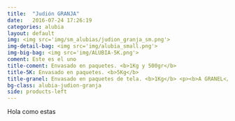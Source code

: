 ```yaml
---
title:  "Judión GRANJA"
date:   2016-07-24 17:26:19
categories: alubia
layout: default
img: <img src='img/sm_alubias/judion_granja_sm.png'>
img-detail-bag: <img src='img/alubia_small.png'>
img-big-bag: <img src='img/ALUBIA-5K.png'>
coment: Este es el uno
title-coment: Envasado en paquetes. <b>1Kg y 500gr</b>
title-5K: Envasado en paquetes. <b>5Kg</b>
title-granel: Envasado en paquetes de tela. <b>1Kg</b> <p><b>A GRANEL</b><br> Envasado en sacos de <b>10Kg, 25Kg</b> 
bg-class: alubia-judion-granja 
side: products-left
---
```


Hola como estas